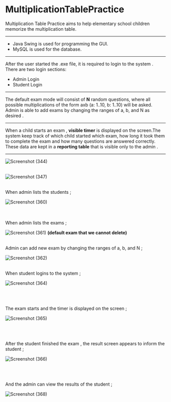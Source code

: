 # MultiplicationTablePractice
Multiplication Table Practice aims to help elementary school children memorize the multiplication table.
<hr style = "height=1px">
<ul>
  <li>Java Swing is used for programming the GUI.</li>
  <li>MySQL is used for the database.</li>
</ul>

<hr style = "height=1px">

After the user started the .exe file, it is required to login to the system . There are two login sections: 
<ul>
  <li>Admin Login</li>
  <li>Student Login</li>
</ul>
<hr style = "height=1px">

The default exam mode will consist of <strong>N</strong> random questions, where all possible multiplications of the form axb (a: 1..10, b: 1..10) will be asked. Admin is able to add exams by changing the ranges of a, b, and N as desired .
<hr style = "height=1px">

When a child starts an exam , <strong>visible timer</strong> is displayed on the screen.The system keep track of which child started which exam, how long it took them to complete the exam and how many questions are answered correctly. These data are kept in a <strong>reporting table</strong> that is visible only to the admin .

<hr style = "height=1px">

![Screenshot (344)](https://github.com/bakhishh/MultiplicationTablePractice/assets/108024700/393582c3-0c9e-4cd9-8df9-e489b8500d73)
<br/><br/>


![Screenshot (347)](https://github.com/bakhishh/MultiplicationTablePractice/assets/108024700/178345ba-1e1a-4a3f-8ff3-a7b3a54e5105)
<br/><br/>


When admin lists the students ;

![Screenshot (360)](https://github.com/bakhishh/MultiplicationTablePractice/assets/108024700/df6c5a7b-0d63-4e53-bbf3-e5e4f75de047)


<br/><br/>
When admin lists the exams ;

![Screenshot (361)](https://github.com/bakhishh/MultiplicationTablePractice/assets/108024700/fd449945-3fd7-4e78-b42d-94a0817652fb)
<strong>(default exam that we cannot delete)</strong>
<br/><br/>


Admin can add new exam by changing the ranges of a, b, and N ;

![Screenshot (362)](https://github.com/bakhishh/MultiplicationTablePractice/assets/108024700/64fd76b1-042b-4555-9a88-aecfdcfdc392)
<br/><br/>

When student logins to the system ;

![Screenshot (364)](https://github.com/bakhishh/MultiplicationTablePractice/assets/108024700/3f14cc25-c87f-4a1d-b153-3ae3f0dfafb8)

<br/><br/>

The exam starts and the timer is displayed on the screen ;

![Screenshot (365)](https://github.com/bakhishh/MultiplicationTablePractice/assets/108024700/3b0f0d77-5dc3-490f-a0c2-d82d56dd976a)

<br/><br/>

After the student finished the exam , the result screen appears to inform the student ;

![Screenshot (366)](https://github.com/bakhishh/MultiplicationTablePractice/assets/108024700/f2534083-3a41-4427-b42d-50cde49eb36c)

<br/><br/>

And the admin can view the results of the student ;

![Screenshot (368)](https://github.com/bakhishh/MultiplicationTablePractice/assets/108024700/cb711a94-2dd4-4ab7-bf52-3d8dd23b4e48)


